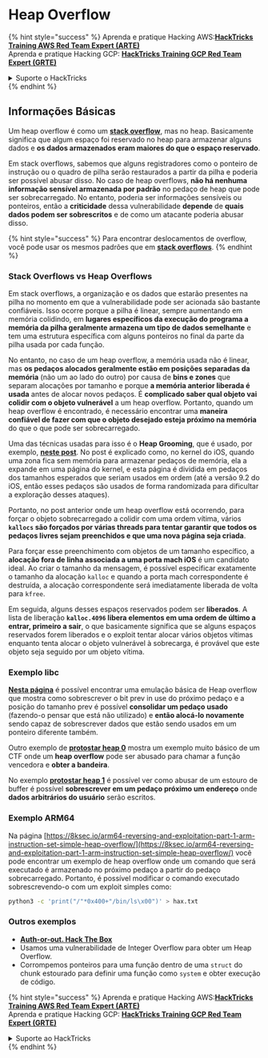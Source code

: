 # Heap Overflow

{% hint style="success" %}
Aprenda e pratique Hacking AWS:<img src="/.gitbook/assets/arte.png" alt="" data-size="line">[**HackTricks Training AWS Red Team Expert (ARTE)**](https://training.hacktricks.xyz/courses/arte)<img src="/.gitbook/assets/arte.png" alt="" data-size="line">\
Aprenda e pratique Hacking GCP: <img src="/.gitbook/assets/grte.png" alt="" data-size="line">[**HackTricks Training GCP Red Team Expert (GRTE)**<img src="/.gitbook/assets/grte.png" alt="" data-size="line">](https://training.hacktricks.xyz/courses/grte)

<details>

<summary>Suporte o HackTricks</summary>

* Verifique os [**planos de assinatura**](https://github.com/sponsors/carlospolop)!
* **Junte-se ao** 💬 [**grupo Discord**](https://discord.gg/hRep4RUj7f) ou ao [**grupo telegram**](https://t.me/peass) ou **siga-nos** no **Twitter** 🐦 [**@hacktricks\_live**](https://twitter.com/hacktricks\_live)**.**
* **Compartilhe truques de hacking enviando PRs para os repositórios** [**HackTricks**](https://github.com/carlospolop/hacktricks) e [**HackTricks Cloud**](https://github.com/carlospolop/hacktricks-cloud).

</details>
{% endhint %}

## Informações Básicas

Um heap overflow é como um [**stack overflow**](../stack-overflow/), mas no heap. Basicamente significa que algum espaço foi reservado no heap para armazenar alguns dados e **os dados armazenados eram maiores do que o espaço reservado**.

Em stack overflows, sabemos que alguns registradores como o ponteiro de instrução ou o quadro de pilha serão restaurados a partir da pilha e poderia ser possível abusar disso. No caso de heap overflows, **não há nenhuma informação sensível armazenada por padrão** no pedaço de heap que pode ser sobrecarregado. No entanto, poderia ser informações sensíveis ou ponteiros, então a **criticidade** dessa vulnerabilidade **depende** de **quais dados podem ser sobrescritos** e de como um atacante poderia abusar disso.

{% hint style="success" %}
Para encontrar deslocamentos de overflow, você pode usar os mesmos padrões que em [**stack overflows**](../stack-overflow/#finding-stack-overflows-offsets).
{% endhint %}

### Stack Overflows vs Heap Overflows

Em stack overflows, a organização e os dados que estarão presentes na pilha no momento em que a vulnerabilidade pode ser acionada são bastante confiáveis. Isso ocorre porque a pilha é linear, sempre aumentando em memória colidindo, em **lugares específicos da execução do programa a memória da pilha geralmente armazena um tipo de dados semelhante** e tem uma estrutura específica com alguns ponteiros no final da parte da pilha usada por cada função.

No entanto, no caso de um heap overflow, a memória usada não é linear, mas **os pedaços alocados geralmente estão em posições separadas da memória** (não um ao lado do outro) por causa de **bins e zones** que separam alocações por tamanho e porque **a memória anterior liberada é usada** antes de alocar novos pedaços. É **complicado saber qual objeto vai colidir com o objeto vulnerável** a um heap overflow. Portanto, quando um heap overflow é encontrado, é necessário encontrar uma **maneira confiável de fazer com que o objeto desejado esteja próximo na memória** do que o que pode ser sobrecarregado.

Uma das técnicas usadas para isso é o **Heap Grooming**, que é usado, por exemplo, [**neste post**](https://azeria-labs.com/grooming-the-ios-kernel-heap/). No post é explicado como, no kernel do iOS, quando uma zona fica sem memória para armazenar pedaços de memória, ela a expande em uma página do kernel, e esta página é dividida em pedaços dos tamanhos esperados que seriam usados em ordem (até a versão 9.2 do iOS, então esses pedaços são usados de forma randomizada para dificultar a exploração desses ataques).

Portanto, no post anterior onde um heap overflow está ocorrendo, para forçar o objeto sobrecarregado a colidir com uma ordem vítima, vários **`kallocs` são forçados por várias threads para tentar garantir que todos os pedaços livres sejam preenchidos e que uma nova página seja criada**.

Para forçar esse preenchimento com objetos de um tamanho específico, a **alocação fora de linha associada a uma porta mach iOS** é um candidato ideal. Ao criar o tamanho da mensagem, é possível especificar exatamente o tamanho da alocação `kalloc` e quando a porta mach correspondente é destruída, a alocação correspondente será imediatamente liberada de volta para `kfree`.

Em seguida, alguns desses espaços reservados podem ser **liberados**. A lista de liberação **`kalloc.4096` libera elementos em uma ordem de último a entrar, primeiro a sair**, o que basicamente significa que se alguns espaços reservados forem liberados e o exploit tentar alocar vários objetos vítimas enquanto tenta alocar o objeto vulnerável à sobrecarga, é provável que este objeto seja seguido por um objeto vítima.

### Exemplo libc

[**Nesta página**](https://guyinatuxedo.github.io/27-edit\_free\_chunk/heap\_consolidation\_explanation/index.html) é possível encontrar uma emulação básica de Heap overflow que mostra como sobrescrever o bit prev in use do próximo pedaço e a posição do tamanho prev é possível **consolidar um pedaço usado** (fazendo-o pensar que está não utilizado) e **então alocá-lo novamente** sendo capaz de sobrescrever dados que estão sendo usados em um ponteiro diferente também.

Outro exemplo de [**protostar heap 0**](https://guyinatuxedo.github.io/24-heap\_overflow/protostar\_heap0/index.html) mostra um exemplo muito básico de um CTF onde um **heap overflow** pode ser abusado para chamar a função vencedora e **obter a bandeira**.

No exemplo [**protostar heap 1**](https://guyinatuxedo.github.io/24-heap\_overflow/protostar\_heap1/index.html) é possível ver como abusar de um estouro de buffer é possível **sobrescrever em um pedaço próximo um endereço** onde **dados arbitrários do usuário** serão escritos.

### Exemplo ARM64

Na página [https://8ksec.io/arm64-reversing-and-exploitation-part-1-arm-instruction-set-simple-heap-overflow/](https://8ksec.io/arm64-reversing-and-exploitation-part-1-arm-instruction-set-simple-heap-overflow/) você pode encontrar um exemplo de heap overflow onde um comando que será executado é armazenado no próximo pedaço a partir do pedaço sobrecarregado. Portanto, é possível modificar o comando executado sobrescrevendo-o com um exploit simples como:
```bash
python3 -c 'print("/"*0x400+"/bin/ls\x00")' > hax.txt
```
### Outros exemplos

* [**Auth-or-out. Hack The Box**](https://7rocky.github.io/en/ctf/htb-challenges/pwn/auth-or-out/)
* Usamos uma vulnerabilidade de Integer Overflow para obter um Heap Overflow.
* Corrompemos ponteiros para uma função dentro de uma `struct` do chunk estourado para definir uma função como `system` e obter execução de código.

{% hint style="success" %}
Aprenda e pratique Hacking AWS:<img src="/.gitbook/assets/arte.png" alt="" data-size="line">[**HackTricks Training AWS Red Team Expert (ARTE)**](https://training.hacktricks.xyz/courses/arte)<img src="/.gitbook/assets/arte.png" alt="" data-size="line">\
Aprenda e pratique Hacking GCP: <img src="/.gitbook/assets/grte.png" alt="" data-size="line">[**HackTricks Training GCP Red Team Expert (GRTE)**<img src="/.gitbook/assets/grte.png" alt="" data-size="line">](https://training.hacktricks.xyz/courses/grte)

<details>

<summary>Suporte ao HackTricks</summary>

* Confira os [**planos de assinatura**](https://github.com/sponsors/carlospolop)!
* **Junte-se ao** 💬 [**grupo Discord**](https://discord.gg/hRep4RUj7f) ou ao [**grupo telegram**](https://t.me/peass) ou **siga-nos** no **Twitter** 🐦 [**@hacktricks\_live**](https://twitter.com/hacktricks\_live)**.**
* **Compartilhe truques de hacking enviando PRs para os repositórios** [**HackTricks**](https://github.com/carlospolop/hacktricks) e [**HackTricks Cloud**](https://github.com/carlospolop/hacktricks-cloud).

</details>
{% endhint %}
